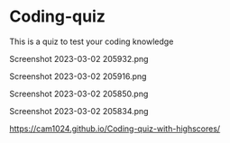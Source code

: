 # Coding-quiz
This is a quiz to test your coding knowledge 

Screenshot 2023-03-02 205932.png

Screenshot 2023-03-02 205916.png

Screenshot 2023-03-02 205850.png

Screenshot 2023-03-02 205834.png

 https://cam1024.github.io/Coding-quiz-with-highscores/
